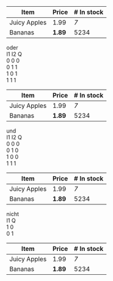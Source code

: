 | Item | Price | \# In stock |
| --- | --- | --- |
| Juicy Apples | 1.99 | _7_ |
| Bananas | **1.89** | 5234 |

oder  
I1 I2 Q  
0 0 0  
0 1 1  
1 0 1  
1 1 1

| Item | Price | \# In stock |
| --- | --- | --- |
| Juicy Apples | 1.99 | _7_ |
| Bananas | **1.89** | 5234 |

und  
I1 I2 Q  
0 0 0  
0 1 0  
1 0 0  
1 1 1

| Item | Price | \# In stock |
| --- | --- | --- |
| Juicy Apples | 1.99 | _7_ |
| Bananas | **1.89** | 5234 |

nicht  
I1 Q  
1 0  
0 1

| Item | Price | \# In stock |
| --- | --- | --- |
| Juicy Apples | 1.99 | _7_ |
| Bananas | **1.89** | 5234 |

